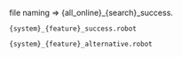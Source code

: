 file naming =>
{all_online}_{search}_success.
```กรณีที่อยาก case success 
{system}_{feature}_success.robot
```

```แยกไฟล์ ถ้าอยากทำอย่างอื่นเพิ่มเติม
{system}_{feature}_alternative.robot
```